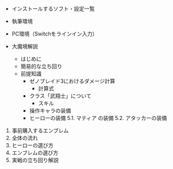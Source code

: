 - インストールするソフト・設定一覧
- 執筆環境
- PC環境（Switchをラインイン入力）

- 大魔境解説
  - はじめに
  - 簡易的な立ち回り
  - 前提知識
    - ゼノブレイド3におけるダメージ計算
      - 計算式
    - クラス「武翔士」について
        - スキル
    - 操作キャラの装備
    - ヒーローの装備
5.1. マティア の装備
5.2. アタッカーの装備
1. 事前購入するエンブレム
2. 全体の流れ
3. ヒーローの選び方
4. エンブレムの選び方
5.  実戦の立ち回り解説

